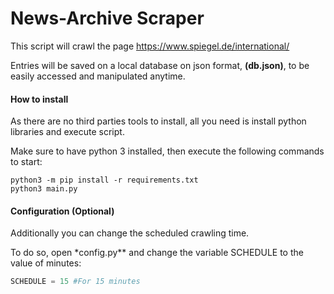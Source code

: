 # News-Archive Scraper

This script will crawl the page https://www.spiegel.de/international/

Entries will be saved on a local database on json format, **(db.json)**, to be easily accessed and manipulated anytime.

#### How to install

As there are no third parties tools to install, all you need is install python libraries and execute script.

Make sure to have python 3 installed, then execute the following commands to start:

```shell
python3 -m pip install -r requirements.txt
python3 main.py
```

#### Configuration (Optional)

Additionally you can change the scheduled crawling time.

To do so, open \*config.py\*\* and change the variable SCHEDULE to the value of minutes:

```python
SCHEDULE = 15 #For 15 minutes
```
